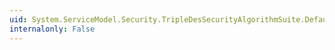 ```yaml
---
uid: System.ServiceModel.Security.TripleDesSecurityAlgorithmSuite.DefaultSignatureKeyDerivationLength
internalonly: False
---
```

